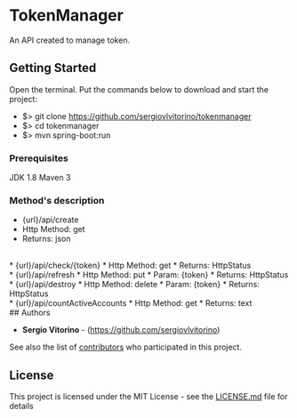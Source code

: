 # TokenManager

An API created to manage token.

## Getting Started

Open the terminal. Put the commands below to download and start the project:
* $> git clone https://github.com/sergiovlvitorino/tokenmanager
* $> cd tokenmanager
* $> mvn spring-boot:run

### Prerequisites

JDK 1.8
Maven 3

### Method's description
* {url}/api/create
* Http Method: get
* Returns: json
<br>
* {url}/api/check/{token}
* Http Method: get
* Returns: HttpStatus
<br>
* {url}/api/refresh
* Http Method: put
* Param: {token}
* Returns: HttpStatus
<br>
* {url}/api/destroy
* Http Method: delete
* Param: {token}
* Returns: HttpStatus
<br>
* {url}/api/countActiveAccounts
* Http Method: get
* Returns: text
<br>
## Authors

* **Sergio Vitorino** - (https://github.com/sergiovlvitorino)

See also the list of [contributors](https://github.com/sergiovlvitorino/tokenmanager/contributors) who participated in this project.

## License

This project is licensed under the MIT License - see the [LICENSE.md](LICENSE.md) file for details

